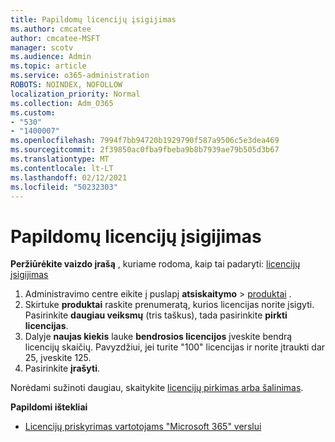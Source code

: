 ```yaml
---
title: Papildomų licencijų įsigijimas
ms.author: cmcatee
author: cmcatee-MSFT
manager: scotv
ms.audience: Admin
ms.topic: article
ms.service: o365-administration
ROBOTS: NOINDEX, NOFOLLOW
localization_priority: Normal
ms.collection: Adm_O365
ms.custom:
- "530"
- "1400007"
ms.openlocfilehash: 7994f7bb94720b1929790f587a9506c5e3dea469
ms.sourcegitcommit: 2f39850ac0fba9fbeba9b8b7939ae79b505d3b67
ms.translationtype: MT
ms.contentlocale: lt-LT
ms.lasthandoff: 02/12/2021
ms.locfileid: "50232303"
---
```

# <a name="buy-additional-licenses"></a>Papildomų licencijų įsigijimas

**Peržiūrėkite vaizdo įrašą** , kuriame rodoma, kaip tai padaryti: [licencijų įsigijimas](https://go.microsoft.com/fwlink/p/?linkid=2154857)

1. Administravimo centre eikite į puslapį **atsiskaitymo**  >  [produktai](https://go.microsoft.com/fwlink/p/?linkid=842054) .
2. Skirtuke **produktai** raskite prenumeratą, kurios licencijas norite įsigyti. Pasirinkite **daugiau veiksmų** (tris taškus), tada pasirinkite **pirkti licencijas**.
3. Dalyje **naujas kiekis** lauke **bendrosios licencijos** įveskite bendrą licencijų skaičių. Pavyzdžiui, jei turite "100" licencijas ir norite įtraukti dar 25, įveskite 125.
4. Pasirinkite **įrašyti**.

Norėdami sužinoti daugiau, skaitykite [licencijų pirkimas arba šalinimas](https://docs.microsoft.com/microsoft-365/commerce/licenses/buy-licenses).

**Papildomi ištekliai**

- [Licencijų priskyrimas vartotojams "Microsoft 365" verslui](https://docs.microsoft.com/microsoft-365/admin/manage/assign-licenses-to-users)